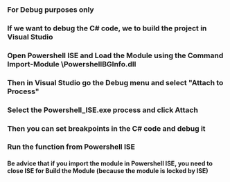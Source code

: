 ### For Debug purposes only
### If we want to debug the C# code, we to build the project in Visual Studio
### Open Powershell ISE and Load the Module using the Command Import-Module <Path to the module>\PowershellBGInfo.dll
### Then in Visual Studio go the Debug menu and select "Attach to Process"
### Select the Powershell_ISE.exe process and click Attach
### Then you can set breakpoints in the C# code and debug it
### Run the function from Powershell ISE

#### Be advice that if you import the module in Powershell ISE, you need to close ISE for Build the Module (because the module is locked by ISE)
